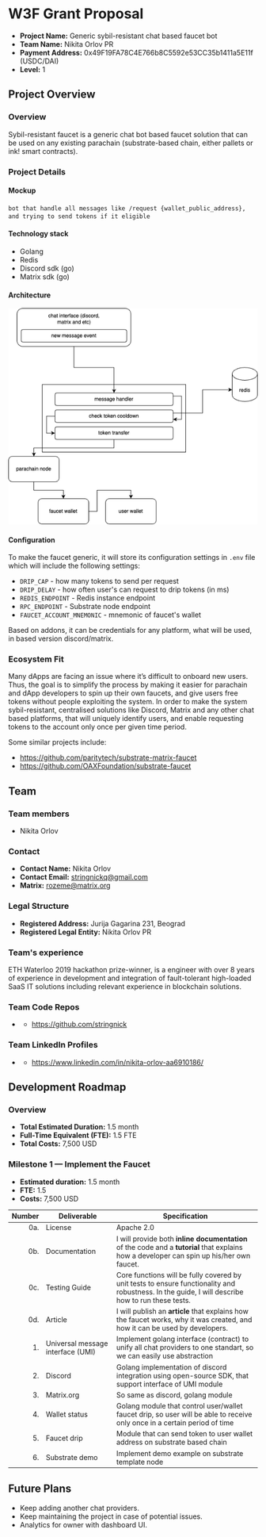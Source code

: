 # W3F Grant Proposal

- **Project Name:** Generic sybil-resistant chat based faucet bot
- **Team Name:** Nikita Orlov PR
- **Payment Address:** 0x49F19FA78C4E766b8C5592e53CC35b1411a5E11f (USDC/DAI)
- **Level:** 1

## Project Overview

### Overview

Sybil-resistant faucet is a generic chat bot based faucet solution that can be used on any existing parachain (substrate-based chain, either pallets or ink! smart contracts). 

### Project Details

#### Mockup

    bot that handle all messages like /request {wallet_public_address}, and trying to send tokens if it eligible

#### Technology stack

- Golang
- Redis
- Discord sdk (go)
- Matrix sdk (go)

#### Architecture

![architecture](https://raw.githubusercontent.com/StringNick/sybil-resistant-chat-bot-substrate-faucet/main/arch.png)

#### Configuration

To make the faucet generic, it will store its configuration settings in `.env` file which will include the following settings:

- `DRIP_CAP` - how many tokens to send per request
- `DRIP_DELAY` - how often user's can request to drip tokens (in ms)
- `REDIS_ENDPOINT` - Redis instance endpoint
- `RPC_ENDPOINT` - Substrate node endpoint
- `FAUCET_ACCOUNT_MNEMONIC` - mnemonic of faucet's wallet

Based on addons, it can be credentials for any platform, what will be used, in based version discord/matrix.

### Ecosystem Fit

Many dApps are facing an issue where it’s difficult to onboard new users. Thus, the goal is to simplify the process by making it easier for parachain and dApp developers to spin up their own faucets, and give users free tokens without people exploiting the system. In order to make the system sybil-resistant, centralised solutions like Discord, Matrix and any other chat based platforms, that will uniquely identify users, and enable requesting tokens to the account only once per given time period.

Some similar projects include:
- https://github.com/paritytech/substrate-matrix-faucet
- https://github.com/OAXFoundation/substrate-faucet

## Team

### Team members

- Nikita Orlov 

### Contact

- **Contact Name:** Nikita Orlov
- **Contact Email:** stringnickq@gmail.com
- **Matrix:** rozeme@matrix.org

### Legal Structure

- **Registered Address:** Jurija Gagarina 231, Beograd
- **Registered Legal Entity:** Nikita Orlov PR

### Team's experience

ETH Waterloo 2019 hackathon prize-winner, is a engineer with over 8 years of experience in development and integration of fault-tolerant high-loaded SaaS IT solutions including relevant experience in blockchain solutions.

### Team Code Repos

- * https://github.com/stringnick

### Team LinkedIn Profiles

- * https://www.linkedin.com/in/nikita-orlov-aa6910186/

## Development Roadmap

### Overview

- **Total Estimated Duration:** 1.5 month
- **Full-Time Equivalent (FTE):**  1.5 FTE
- **Total Costs:** 7,500 USD

### Milestone 1 — Implement the Faucet

- **Estimated duration:** 1.5 month
- **FTE:** 1.5
- **Costs:** 7,500 USD

| Number | Deliverable                       | Specification                                                                                                                                    |
| -----: | --------------------------------- | ------------------------------------------------------------------------------------------------------------------------------------------------ |
|    0a. | License                           | Apache 2.0                                                                                                                                       |
|    0b. | Documentation                     | I will provide both **inline documentation** of the code and a **tutorial** that explains how a developer can spin up his/her own faucet.        |
|    0c. | Testing Guide                     | Core functions will be fully covered by unit tests to ensure functionality and robustness. In the guide, I will describe how to run these tests. |
|    0d. | Article                           | I will publish an **article** that explains how the faucet works, why it was created, and how it can be used by developers.                      |
|     1. | Universal message interface (UMI) | Implement golang interface (contract) to unify all chat providers to one standart, so we can easily use abstraction                              |
|     2. | Discord                           | Golang implementation of discord integration using open-source SDK, that support interface of UMI module                                         |
|     3. | Matrix.org                        | So same as discord, golang module                                                                                                                |
|     4. | Wallet status                     | Golang module that control user/wallet faucet drip, so user will be able to receive only once in a certain period of time                        |
|     5. | Faucet drip                       | Module that can send token to user wallet address on substrate based chain                                                                       |
|     6. | Substrate demo                    | Implement demo example on substrate template node                                                                                                |

## Future Plans

- Keep adding another chat providers.
- Keep maintaining the project in case of potential issues.
- Analytics for owner with dashboard UI.
